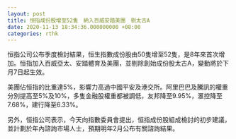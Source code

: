 ```yaml
---
layout: post
title: 恒指成份股增至52隻　納入百威安踏美團　剔太古A
date: 2020-11-13 18:34:36.000000000 +08:00
categories: rthk
---
```


恒指公司公布季度檢討結果，恒生指數成份股由50隻增至52隻，是8年來首次增加。恒指加入百威亞太、安踏體育及美團，並剔除創始成份股太古A，變動將於下月7日起生效。

美團佔恒指的比重達5%，影響力高過中國平安及港交所。阿里巴巴及騰訊的權重分別提高至5%及10%，多隻金融股權重都被調低，友邦降至9.95%，滙控降至7.68%，建行降至6.33%。

另外，恒指公司表示，今天向指數委員會提出，恒指成份股組成檢討的初步建議，並計劃於年內諮詢市場人士，預期明年2月公布有關諮詢結果。
